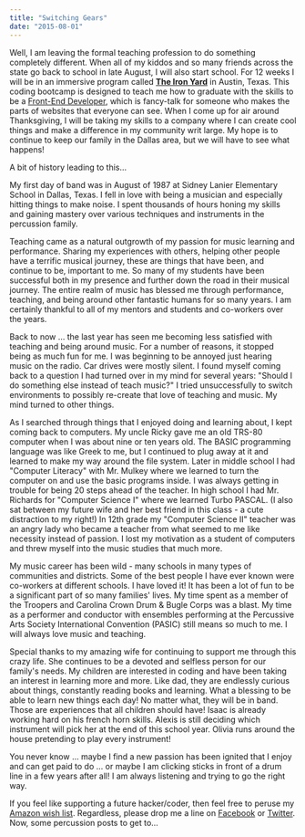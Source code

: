 ```yaml
---
title: "Switching Gears"
date: "2015-08-01"
---
```


Well, I am leaving the formal teaching profession to do something completely different. When all of my kiddos and so many friends across the state go back to school in late August, I will also start school. For 12 weeks I will be in an immersive program called **[The Iron Yard](http://www.theironyard.com)** in Austin, Texas. This coding bootcamp is designed to teach me how to graduate with the skills to be a [Front-End Developer](https://en.wikipedia.org/wiki/Front_end_development), which is fancy-talk for someone who makes the parts of websites that everyone can see. When I come up for air around Thanksgiving, I will be taking my skills to a company where I can create cool things and make a difference in my community writ large. My hope is to continue to keep our family in the Dallas area, but we will have to see what happens!

A bit of history leading to this…

My first day of band was in August of 1987 at Sidney Lanier Elementary School in Dallas, Texas. I fell in love with being a musician and especially hitting things to make noise. I spent thousands of hours honing my skills and gaining mastery over various techniques and instruments in the percussion family.

Teaching came as a natural outgrowth of my passion for music learning and performance. Sharing my experiences with others, helping other people have a terrific musical journey, these are things that have been, and continue to be, important to me. So many of my students have been successful both in my presence and further down the road in their musical journey. The entire realm of music has blessed me through performance, teaching, and being around other fantastic humans for so many years. I am certainly thankful to all of my mentors and students and co-workers over the years.

Back to now … the last year has seen me becoming less satisfied with teaching and being around music. For a number of reasons, it stopped being as much fun for me. I was beginning to be annoyed just hearing music on the radio. Car drives were mostly silent. I found myself coming back to a question I had turned over in my mind for several years: "Should I do something else instead of teach music?" I tried unsuccessfully to switch environments to possibly re-create that love of teaching and music. My mind turned to other things.

As I searched through things that I enjoyed doing and learning about, I kept coming back to computers. My uncle Ricky gave me an old TRS-80 computer when I was about nine or ten years old. The BASIC programming language was like Greek to me, but I continued to plug away at it and learned to make my way around the file system. Later in middle school I had "Computer Literacy" with Mr. Mulkey where we learned to turn the computer on and use the basic programs inside. I was always getting in trouble for being 20 steps ahead of the teacher. In high school I had Mr. Richards for "Computer Science I" where we learned Turbo PASCAL. (I also sat between my future wife and her best friend in this class - a cute distraction to my right!) In 12th grade my "Computer Science II" teacher was an angry lady who became a teacher from what seemed to me like necessity instead of passion. I lost my motivation as a student of computers and threw myself into the music studies that much more.

My music career has been wild - many schools in many types of communities and districts. Some of the best people I have ever known were co-workers at different schools. I have loved it! It has been a lot of fun to be a significant part of so many families' lives. My time spent as a member of the Troopers and Carolina Crown Drum & Bugle Corps was a blast. My time as a performer and conductor with ensembles performing at the Percussive Arts Society International Convention (PASIC) still means so much to me. I will always love music and teaching.

Special thanks to my amazing wife for continuing to support me through this crazy life. She continues to be a devoted and selfless person for our family's needs. My children are interested in coding and have been taking an interest in learning more and more. Like dad, they are endlessly curious about things, constantly reading books and learning. What a blessing to be able to learn new things each day! No matter what, they will be in band. Those are experiences that all children should have! Isaac is already working hard on his french horn skills. Alexis is still deciding which instrument will pick her at the end of this school year. Olivia runs around the house pretending to play every instrument!

You never know … maybe I find a new passion has been ignited that I enjoy and can get paid to do … or maybe I am clicking sticks in front of a drum line in a few years after all! I am always listening and trying to go the right way.

If you feel like supporting a future hacker/coder, then feel free to peruse my [Amazon wish list](http://www.amazon.com/gp/registry/wishlist/3QT875G1ONKJT/ref=topnav_lists_1). Regardless, please drop me a line on [Facebook](https://www.facebook.com/m2mathew) or [Twitter](https://twitter.com/drumsensei). Now, some percussion posts to get to…
